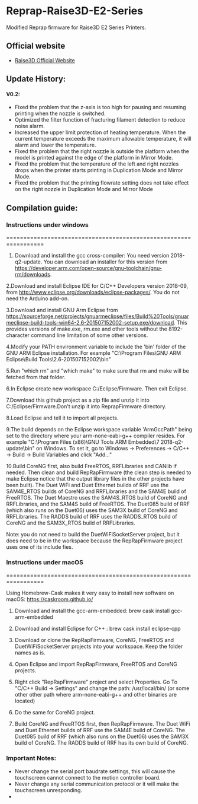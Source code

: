 # Reprap-Raise3D-E2-Series  
Modified Reprap firmware for Raise3D E2 Series Printers.  

## Official website
* [Raise3D Official Website](https://www.raise3d.com)

## Update History:  

#### V0.2:  
* Fixed the problem that the z-axis is too high for pausing and resuming printing when the nozzle is switched.  
* Optimized the filter function of fracturing filament detection to reduce noise alarm.
* Increased the upper limit protection of heating temperature. When the current temperature exceeds the maximum allowable temperature, it will alarm and lower the temperature.
* Fixed the problem that the right nozzle is outside the platform when the model is printed against the edge of the platform in Mirror Mode.
* Fixed the problem that the temperature of the left and right nozzles drops when the printer starts printing in Duplication Mode and Mirror Mode.
* Fixed the problem that the printing flowrate setting does not take effect on the right nozzle in Duplication Mode and Mirror Mode 

## Compilation guide:  
### Instructions under windows
=================================================================

1. Download and install the gcc cross-compiler:
You need version 2018-q2-update. You can download an installer for this version from https://developer.arm.com/open-source/gnu-toolchain/gnu-rm/downloads.

2.Download and install Eclipse IDE for C/C++ Developers version 2018-09, from http://www.eclipse.org/downloads/eclipse-packages/. You do not need the Arduino add-on.

3.Download and install GNU Arm Eclipse from https://sourceforge.net/projects/gnuarmeclipse/files/Build%20Tools/gnuarmeclipse-build-tools-win64-2.6-201507152002-setup.exe/download. This provides versions of make.exe, rm.exe and other tools without the 8192-character command line limitation of some other versions.

4.Modify your PATH environment variable to include the 'bin' folder of the GNU ARM Eclipse installation. For example "C:\Program Files\GNU ARM Eclipse\Build Tools\2.6-201507152002\bin"

5.Run "which rm" and "which make" to make sure that rm and make will be fetched from that folder.

6.In Eclipse create new workspace C:/Eclipse/Firmware. Then exit Eclipse.

7.Download this github project as a zip file and unzip it into C:/Eclipse/Firmware.Don't unzip it into ReprapFirmware directory.

8.Load Eclipse and tell it to import all projects.

9.The build depends on the Eclipse workspace variable 'ArmGccPath" being set to the directory where your arm-none-eabi-g++ compiler resides. For example "C:\Program Files (x86)\GNU Tools ARM Embedded\7 2018-q2-update\bin" on Windows. To set it, go to Windows -> Preferences -> C/C++ -> Build -> Build Variables and click "Add..."

10.Build CoreNG first, also build FreeRTOS, RRFLibraries and CANlib if needed. Then clean and build RepRapFirmware (the clean step is needed to make Eclipse notice that the output library files in the other projects have been built). The Duet WiFi and Duet Ethernet builds of RRF use the SAM4E_RTOS builds of CoreNG and RRFLibraries and the SAM4E build of FreeRTOS. The Duet Maestro uses the SAM4S_RTOS build of CoreNG and RRFLibraries, and the SAM4S build of FreeRTOS. The Duet085 build of RRF (which also runs on the Duet06) uses the SAM3X build of CoreNG and RRFLibraries. The RADDS build of RRF uses the RADDS_RTOS build of CoreNG and the SAM3X_RTOS build of RRFLibraries.

Note: you do not need to build the DuetWiFiSocketServer project, but it does need to be in the workspace because the RepRapFirmware project uses one of its include fies.

### Instructions under macOS
=================================================================

Using Homebrew-Cask makes it very easy to install new software on macOS: https://caskroom.github.io/

1. Download and install the gcc-arm-embedded: brew cask install gcc-arm-embedded

3. Download and install Eclipse for C++ : brew cask install eclipse-cpp

4. Download or clone the RepRapFirmware, CoreNG, FreeRTOS and DuetWiFiSocketServer projects into your workspace. Keep the folder names as is.

5. Open Eclipse and import RepRapFirmware, FreeRTOS and CoreNG projects.

6. Right click "RepRapFirmware" project and select Properties. Go To "C/C++ Build -> Settings" and change the path: /usr/local/bin/ (or some other other path where arm-none-eabi-g++ and other binaries are located)

7. Do the same for CoreNG project.

8. Build CoreNG and FreeRTOS first, then RepRapFirmware. The Duet WiFi and Duet Ethernet builds of RRF use the SAM4E build of CoreNG. The Duet085 build of RRF (which also runs on the Duet06) uses the SAM3X build of CoreNG. The RADDS build of RRF has its own build of CoreNG.

### Important Notes:  
* Never change the serial port baudrate settings, this will cause the touchscreen cannot connect to the motion controller board.  
* Never change any serial communication protocol or it will make the touchscreen unresponding.  
* 
